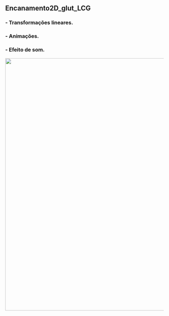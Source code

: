## Encanamento2D_glut_LCG

### - Transformações lineares.

### - Animações.

### - Efeito de som.

<div align="center">
<img src="https://github.com/JoaoVNSouza/Robo2D_Hierarquia-LCG/blob/main/Screenshot.png?raw=true" width=800px/>
</div>
